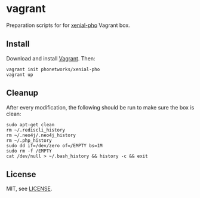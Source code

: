 # vagrant

Preparation scripts for for [xenial-pho](https://app.vagrantup.com/phonetworks/boxes/xenial-pho) Vagrant box.

## Install

Download and install [Vagrant](https://vagrantup.com). Then:

```
vagrant init phonetworks/xenial-pho
vagrant up
```

## Cleanup

After every modification, the following should be run to make sure the box is clean:

```shell
sudo apt-get clean
rm ~/.rediscli_history 
rm ~/.neo4j/.neo4j_history 
rm ~/.php_history
sudo dd if=/dev/zero of=/EMPTY bs=1M
sudo rm -f /EMPTY
cat /dev/null > ~/.bash_history && history -c && exit
```

## License

MIT, see [LICENSE](https://github.com/phonetworks/vagrant/blob/master/LICENSE).
